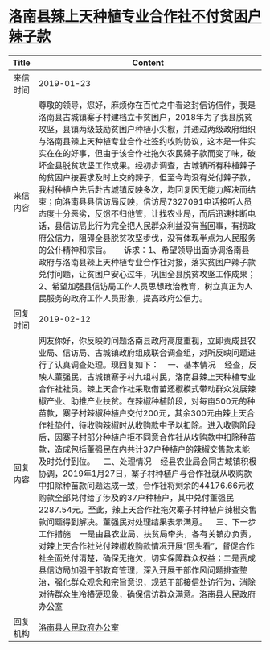 # <a href="http://www.shangluo.gov.cn/zmhd/ldxxxx.jsp?urltype=leadermail.LeaderMailContentUrl&wbtreeid=1112&leadermailid=5122">洛南县辣上天种植专业合作社不付贫困户辣子款</a>
|Title|Content|
|:---:|---|
|来信时间|2019-01-23|
|来信内容|尊敬的领导，您好，麻烦你在百忙之中看这封信访信件，我是洛南县古城镇寨子村建档立卡贫困户，2018年为了我县脱贫攻坚，县镇两级鼓励贫困户种植小尖椒，并通过两级政府组织与洛南县辣上天种植专业合作社签约收购协议，这本是一件实实在在的好事，但由于该合作社拖欠农民辣子款而变了味，破坏全县脱贫攻坚工作成果。经初步调查，古城镇所有种植辣子的贫困户按要求及时上交的辣子，但至今均没有兑付辣子款，我村种植户先后赴古城镇反映多次，均回复因无能力解决而结束；向洛南县县信访局反映，信访局7327091电话接听人员态度十分恶劣，反馈不归他管，让找农业局，而后迅速挂断电话，县信访局此行为完全把人民群众利益没有当回事，有损政府公信力，阻碍全县脱贫攻坚步伐，没有体现半点为人民服务的公仆精神和宗旨。      诉求：1、希望领导出面协调洛南县政府与洛南县辣上天种植专业合作社对接，落实贫困户辣子款兑付问题，让贫困户安心过年，巩固全县脱贫攻坚工作成果；2、希望加强县信访局工作人员思想政治教育，树立真正为人民服务的政府工作人员形象，提高政府公信力。|
|回复时间|2019-02-12|
|回复内容|网友你好，你反映的问题洛南县政府高度重视，立即责成县农业局、信访局、古城镇政府组成联合调查组，对所反映问题进行了认真调查处理。现回复如下：    一、基本情况    经查，反映人董强民，古城镇寨子村九组村民，洛南县辣上天种植专业合作社社员。辣上天合作社采取借苗还椒模式带动群众发展辣椒产业、助推产业扶贫。在辣椒种植阶段，对每亩500元的种苗款，寨子村辣椒种植户交付200元，其余300元由辣上天合作社垫付，待收购辣椒时从收购款中予以扣除。进入收购阶段后，因寨子村部分种植户拒不同意合作社从收购款中扣除种苗款，造成包括董强民在内共计37户种植户的辣椒交售款未能及时兑付到位。    二、处理情况    经县农业局会同古城镇积极协调，2019年1月27日，寨子村种植户与合作社就从收购款中扣除种苗款问题达成一致，合作社将剩余的44176.66元收购款全部兑付给了涉及的37户种植户，其中兑付董强民2287.54元。至此，辣上天合作社拖欠寨子村种植户辣椒交售款问题得到解决。董强民对处理结果表示满意。    三、下一步工作措施    一是由县农业局、扶贫局牵头，各有关镇办负责，对辣上天合作社兑付辣椒收购款情况开展“回头看”，督促合作社全面兑付清楚，确保无拖欠，切实保障群众权益；二是责成县信访局加强干部教育管理，深入开展干部作风问题排查整治，强化群众观念和宗旨意识，规范干部接信处访行为，消除对待群众生冷横硬现象，确保信访群众满意。洛南县人民政府办公室|
|回复机构|<a href="../../categories/agencies/洛南县人民政府办公室.md">洛南县人民政府办公室</a>|
